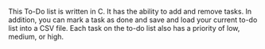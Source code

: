 This To-Do list is written in C. It has the ability to add and remove tasks. In addition, you can mark a task as done and save and load your current to-do list into a CSV file. Each task on the to-do list also has a priority of low, medium, or high.

